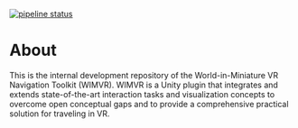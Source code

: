 [![pipeline status](https://gitlab.samueltruman.com/software/wimvr/WIM-Plugin-Main/badges/develop/pipeline.svg)](https://gitlab.samueltruman.com/software/wimvr/WIM-Plugin-Main/-/commits/develop)

# About

This is the internal development repository of the World-in-Miniature VR Navigation Toolkit (WIMVR). WIMVR is a Unity plugin that integrates and extends state-of-the-art interaction tasks and visualization concepts to overcome open conceptual gaps and to provide a comprehensive practical solution for traveling in VR.
